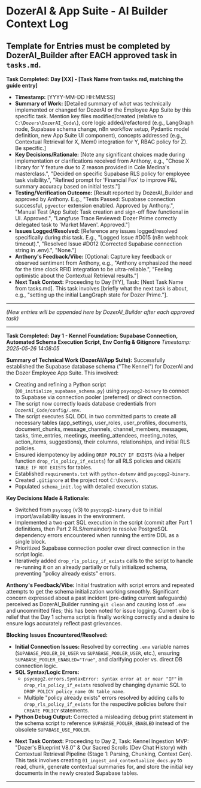 # DozerAI & App Suite - AI Builder Context Log

Template for Entries must be completed by DozerAI_Builder after EACH approved task in `tasks.md`.
---
**Task Completed: Day [XX] - [Task Name from tasks.md, matching the guide entry]**
*   **Timestamp:** [YYYY-MM-DD HH:MM:SS]
*   **Summary of Work:** [Detailed summary of *what* was technically implemented or changed for DozerAI or the Employee App Suite by this specific task. Mention key files modified/created (relative to `C:\Dozers\DozerAI_Code\`), core logic added/refactored (e.g., LangGraph node, Supabase schema change, n8n workflow setup, Pydantic model definition, new App Suite UI component), concepts addressed (e.g., Contextual Retrieval for X, Mem0 integration for Y, RBAC policy for Z). Be specific.]
*   **Key Decisions/Rationale:** [Note any significant choices made during implementation or clarifications received from Anthony, e.g., "Chose X library for Y feature due to Z reason provided in Cole Medina's masterclass.", "Decided on specific Supabase RLS policy for employee task visibility.", "Refined prompt for 'Financial Fox' to improve P&L summary accuracy based on initial tests."]
*   **Testing/Verification Outcome:** [Result reported by DozerAI_Builder and approved by Anthony. E.g., "Tests Passed: Supabase connection successful, `pgvector` extension enabled. Approved by Anthony.", "Manual Test (App Suite): Task creation and sign-off flow functional in UI. Approved.", "Langfuse Trace Reviewed: Dozer Prime correctly delegated task to 'Market Maven'. Approved."]
*   **Issues Logged/Resolved:** [Reference any issues logged/resolved specifically during *this* task. E.g., "Logged Issue #D015 (n8n webhook timeout).", "Resolved Issue #D012 (Corrected Supabase connection string in .env).", "None."]
*   **Anthony's Feedback/Vibe:** [Optional: Capture key feedback or observed sentiment from Anthony, e.g., "Anthony emphasized the need for the time clock RFID integration to be ultra-reliable.", "Feeling optimistic about the Contextual Retrieval results."]
*   **Next Task Context:** Proceeding to Day [YY], Task: [Next Task Name from tasks.md]. This task involves [briefly what the next task is about, e.g., "setting up the initial LangGraph state for Dozer Prime."].

---
*(New entries will be appended here by DozerAI_Builder after each approved task)*

---
**Task Completed: Day 1 - Kennel Foundation: Supabase Connection, Automated Schema Execution Script, Env Config & Gitignore**
*Timestamp: 2025-05-26 14:08:05*

**Summary of Technical Work (DozerAI/App Suite):**
Successfully established the Supabase database schema ("The Kennel") for DozerAI and the Dozer Employee App Suite. This involved:
- Creating and refining a Python script (`00_initialize_supabase_schema.py`) using `psycopg2-binary` to connect to Supabase via connection pooler (preferred) or direct connection.
- The script now correctly loads database credentials from `DozerAI_Code/config/.env`.
- The script executes SQL DDL in two committed parts to create all necessary tables (app_settings, user_roles, user_profiles, documents, document_chunks, message_channels, channel_members, messages, tasks, time_entries, meetings, meeting_attendees, meeting_notes, action_items, suggestions), their columns, relationships, and initial RLS policies.
- Ensured idempotency by adding `DROP POLICY IF EXISTS` (via a helper function `drop_rls_policy_if_exists`) for all RLS policies and `CREATE TABLE IF NOT EXISTS` for tables.
- Established `requirements.txt` with `python-dotenv` and `psycopg2-binary`.
- Created `.gitignore` at the project root `C:\Dozers\`.
- Populated `schema_init.log` with detailed execution status.

**Key Decisions Made & Rationale:**
- Switched from `psycopg` (v3) to `psycopg2-binary` due to initial import/availability issues in the environment.
- Implemented a two-part SQL execution in the script (commit after Part 1 definitions, then Part 2 RLS/remainder) to resolve PostgreSQL dependency errors encountered when running the entire DDL as a single block.
- Prioritized Supabase connection pooler over direct connection in the script logic.
- Iteratively added `drop_rls_policy_if_exists` calls to the script to handle re-running it on an already partially or fully initialized schema, preventing "policy already exists" errors.

**Anthony's Feedback/Vibe:**
Initial frustration with script errors and repeated attempts to get the schema initialization working smoothly. Significant concern expressed about a past incident (pre-dating current safeguards) perceived as DozerAI_Builder running `git clean` and causing loss of `.env` and uncommitted files; this has been noted for issue logging. Current vibe is relief that the Day 1 schema script is finally working correctly and a desire to ensure logs accurately reflect past grievances.

**Blocking Issues Encountered/Resolved:**
- **Initial Connection Issues:** Resolved by correcting `.env` variable names (`SUPABASE_POOLER_DB_USER` vs `SUPABASE_POOLER_USER`, etc.), ensuring `SUPABASE_POOLER_ENABLED="True"`, and clarifying pooler vs. direct DB connection logic.
- **SQL Syntax/Logic Errors:**
    - `psycopg2.errors.SyntaxError: syntax error at or near "IF"` in `drop_rls_policy_if_exists` resolved by changing dynamic SQL to `DROP POLICY policy_name ON table_name`.
    - Multiple "policy already exists" errors resolved by adding calls to `drop_rls_policy_if_exists` for the respective policies before their `CREATE POLICY` statements.
- **Python Debug Output:** Corrected a misleading debug print statement in the schema script to reference `SUPABASE_POOLER_ENABLED` instead of the obsolete `SUPABASE_USE_POOLER`.
*   **Next Task Context:** Proceeding to Day 2, Task: Kennel Ingestion MVP: "Dozer's Blueprint V8.0" & Our Sacred Scrolls (Dev Chat History) with Contextual Retrieval Pipeline (Stage 1: Parsing, Chunking, Context Gen). This task involves creating `01_ingest_and_contextualize_docs.py` to read, chunk, generate contextual summaries for, and store the initial key documents in the newly created Supabase tables.

---